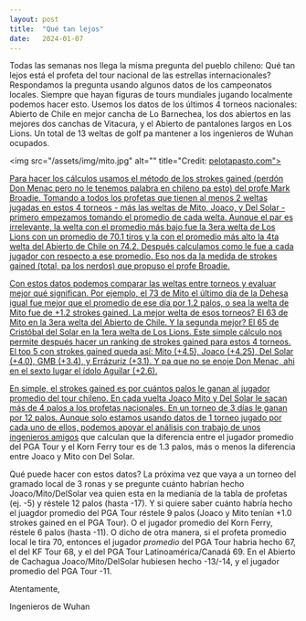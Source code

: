 ```yaml
---
layout: post
title:  "Qué tan lejos"
date:   2024-01-07
---
```


<p class="intro"><span class="dropcap"></span> Todas las semanas nos llega la misma pregunta del pueblo chileno: Qué tan lejos está el profeta del tour nacional de las estrellas internacionales? Respondamos la pregunta usando algunos datos de los campeonatos locales. Siempre que hayan figuras de tours mundiales jugando localmente podemos hacer esto. Usemos los datos de los últimos 4 torneos nacionales: Abierto de Chile en mejor cancha de Lo Barnechea, los dos abiertos en las mejores dos canchas de Vitacura, y el Abierto de pantalones largos en Los Lions. Un total de 13 weltas de golf pa mantener a los ingenieros de Wuhan ocupados.</p>

<img src="/assets/img/mito.jpg" alt="" title="Credit: <a href="https://www.pelotapasto.com">pelotapasto.com">

Para hacer los cálculos usamos el método de los strokes gained (perdón Don Menac pero no le tenemos palabra en chileno pa esto) del profe Mark Broadie. Tomando a todos los profetas que tienen al menos 2 weltas jugadas en estos 4 torneos - más las weltas de Mito, Joaco, y Del Solar - primero empezamos tomando el promedio de cada welta. Aunque el par es irrelevante, la welta con el promedio más bajo fue la 3era welta de Los Lions con un promedio de 70.1 tiros y la con el promedio más alto la 4ta welta del Abierto de Chile on 74.2. Después calculamos como le fue a cada jugador con respecto a ese promedio. Eso nos da la medida de strokes gained (total, pa los nerdos) que propuso el profe Broadie. 

Con estos datos podemos comparar las weltas entre torneos y evaluar mejor qué significan. Por ejemplo, el 73 de Mito el último día de la Dehesa igual fue mejor que el promedio de ese día por 1.2 palos, o sea la welta de Mito fue de +1.2 strokes gained. La mejor welta de esos torneos? El 63 de Mito en la 3era welta del Abierto de Chile. Y la segunda mejor? El 65 de Cristóbal del Solar en la 1era welta de Los Lions. Este simple cálculo nos permite después hacer un ranking de strokes gained para estos 4 torneos. El top 5 con strokes gained queda así: Mito (+4.5), Joaco (+4.25), Del Solar (+4.0), GMB (+3.4), y Errázuriz (+3.1). Y pa que no se enoje Don Menac, ahi en el sexto lugar el ídolo Aguilar (+2.6). 

En simple, el strokes gained es por cuántos palos le ganan al jugador promedio del tour chileno. En cada vuelta Joaco Mito y Del Solar le sacan más de 4 palos a los profetas nacionales. En un torneo de 3 días le ganan por 12 palos. Aunque solo estamos usando datos de 1 torneo jugado por cada uno de ellos, podemos apoyar el análisis con trabajo de unos <a href="https://datagolf.com/comparing-pro-tours/">ingenieros amigos</a> que calculan que la diferencia entre el jugador promedio del PGA Tour y el Korn Ferry tour es de 1.3 palos, más o menos la diferencia entre Joaco y Mito con Del Solar.

Qué puede hacer con estos datos? La próxima vez que vaya a un torneo del gramado local de 3 ronas y se pregunte cuánto habrían hecho Joaco/Mito/DelSolar vea quien esta en la medianía de la tabla de profetas (ej. -5) y réstele 12 palos (hasta -17). Y si quiere saber cuánto habría hecho el juagdor promedio del PGA Tour réstele 9 palos (Joaco y Mito tenían +1.0 strokes gained en el PGA Tour). O el jugador promedio del Korn Ferry, réstele 6 palos (hasta -11). O dicho de otra manera, si el profeta promedio local le tira 70, entonces el jugador <em>promedio</em> del PGA Tour habria hecho 67, el del KF Tour 68, y el del PGA Tour Latinoamérica/Canadá 69. En el Abierto de Cachagua Joaco/Mito/DelSolar hubiesen hecho -13/-14, y el jugador promedio del PGA Tour -11.

Atentamente,

Ingenieros de Wuhan

